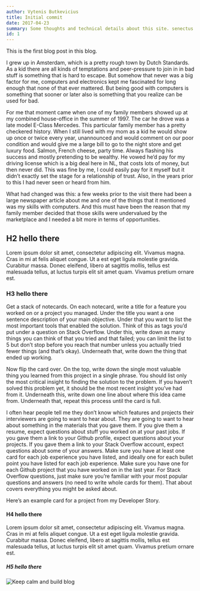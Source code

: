```yaml
---
author: Vytenis Butkevicius
title: Initial commit
date: 2017-04-23
summary: Some thoughts and technical details about this site. senectus et netus et malesuada fames ac turpis egestas. Vestibulum tortor quam, feugiat vitae, ultricies eget, tempor sit amet, ante. Donec eu libero sit amet quam egestas semper. Aenean ultricies mi vitae est. Mauris placerat eleifend leo. Quisque sit amet est et sapien ullamcorper pharetra. Vestibulum erat wisi, condimentum sed, `commodo vitae`, ornare sit amet, wisi. Aenean fermentum, elit eget tincidunt condimentum, eros ipsum  rutrum orci, sagittis tempus lacus enim ac dui. [Donec non enim](#) in turpis pulvinar facilisis. Ut felis. <!--If this unspecified first paragraph is used from content-->
id: 1
---
```


This is the first blog post in this blog.

I grew up in Amsterdam, which is a pretty rough town by Dutch Standards. As a kid there are all kinds of temptations and peer-pressure to join in in bad stuff is something that is hard to escape. But somehow that never was a big factor for me, computers and electronics kept me fascinated for long enough that none of that ever mattered. But being good with computers is something that sooner or later also is something that you realize can be used for bad.

For me that moment came when one of my family members showed up at my combined house-office in the summer of 1997. The car he drove was a late model E-Class Mercedes. This particular family member has a pretty checkered history. When I still lived with my mom as a kid he would show up once or twice every year, unannounced and would comment on our poor condition and would give me a large bill to go to the night store and get luxury food. Salmon, French cheese, party time. Always flashing his success and mostly pretending to be wealthy. He vowed he’d pay for my driving license which is a big deal here in NL, that costs lots of money, but then never did. This was fine by me, I could easily pay for it myself but it didn’t exactly set the stage for a relationship of trust. Also, in the years prior to this I had never seen or heard from him.

What had changed was this: a few weeks prior to the visit there had been a large newspaper article about me and one of the things that it mentioned was my skills with computers. And this must have been the reason that my family member decided that those skills were undervalued by the marketplace and I needed a bit more in terms of opportunities.

## H2 hello there

Lorem ipsum dolor sit amet, consectetur adipiscing elit. Vivamus magna. Cras in mi at felis aliquet congue. Ut a est eget ligula molestie gravida. Curabitur  massa. Donec eleifend, libero at sagittis mollis, tellus est malesuada tellus, at luctus turpis elit sit amet quam. Vivamus pretium ornare est.

### H3 hello there

Get a stack of notecards.  On each notecard, write a title for a feature you worked on or a project you managed. Under the title you want a one sentence description of your main objective. Under that you want to list the most important tools that enabled the solution. Think of this as tags you’d put under a question on Stack Overflow. Under this, write down as many things you can think of that you tried and that failed; you can limit the list to 5 but don’t stop before you reach that number unless you actually tried fewer things (and that’s okay).  Underneath that, write down the thing that ended up working.

Now flip the card over. On the top, write down the single most valuable thing you learned from this project in a single phrase. You should list only the most critical insight to finding the solution to the problem. If you haven’t solved this problem yet, it should be the most recent insight you’ve had from it. Underneath this, write down one line about where this idea came from. Underneath that, repeat this process until the card is full.

I often hear people tell me they don’t know which features and projects their interviewers are going to want to hear about. They are going to want to hear about something in the materials that you gave them.  If you give them a resume, expect questions about stuff you worked on at your past jobs. If you gave them a link to your Github profile, expect questions about your projects.  If you gave them a link to your Stack Overflow account, expect questions about some of your answers. Make sure you have at least one card for each job experience you have listed, and ideally one for each bullet point you have listed for each job experience. Make sure you have one for each Github project that you have worked on in the last year. For Stack Overflow questions, just make sure you’re familiar with your most popular questions and answers (no need to write whole cards for them). That about covers everything you might be asked about.

Here’s an example card for a project from my Developer Story.

#### H4 hello there

Lorem ipsum dolor sit amet, consectetur adipiscing elit. Vivamus magna. Cras in mi at felis aliquet congue. Ut a est eget ligula molestie gravida. Curabitur  massa. Donec eleifend, libero at sagittis mollis, tellus est malesuada tellus, at luctus turpis elit sit amet quam. Vivamus pretium ornare est.

##### H5 hello there


![Keep calm and build blog](/images/keep-calm-blog.png)
